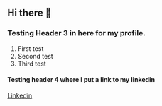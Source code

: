 ## Hi there 👋

### Testing Header 3 in here for my profile.
1. First test
1. Second test
3. Third test

#### Testing header 4 where I put a link to my linkedin
[Linkedin](https://www.linkedin.com/in/achrafelak/)